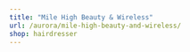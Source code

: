 ```yaml
---
title: "Mile High Beauty & Wireless"
url: /aurora/mile-high-beauty-and-wireless/
shop: hairdresser
---
```


